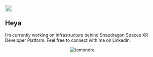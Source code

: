 
<a href="https://linkedin.com/in/tomas-ondrejka">
  <img align="left" alt="Tomas Ondrejka LinkedIn" width="22px" src="https://cdn.tomondre.com/icons/linkedinn.svg" />
</a>

</br>

## Heya

I’m currently working on infrastructure behind Snapdragon Spaces XR Developer Platform. 
Feel free to connect with me on LinkedIn.

<p align="center"> <img src="https://github-readme-stats.vercel.app/api?username=tomondre&show_icons=true&theme=merko" alt="tomondre" />

<img width="0" src="https://visitor-badge.glitch.me/badge?page_id=tomondre.tomondre" />
